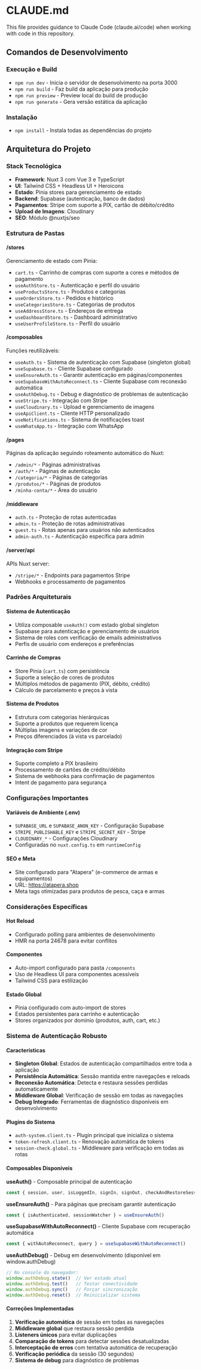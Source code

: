 # CLAUDE.md

This file provides guidance to Claude Code (claude.ai/code) when working with code in this repository.

## Comandos de Desenvolvimento

### Execução e Build
- `npm run dev` - Inicia o servidor de desenvolvimento na porta 3000
- `npm run build` - Faz build da aplicação para produção
- `npm run preview` - Preview local do build de produção
- `npm run generate` - Gera versão estática da aplicação

### Instalação
- `npm install` - Instala todas as dependências do projeto

## Arquitetura do Projeto

### Stack Tecnológica
- **Framework**: Nuxt 3 com Vue 3 e TypeScript
- **UI**: Tailwind CSS + Headless UI + Heroicons
- **Estado**: Pinia stores para gerenciamento de estado
- **Backend**: Supabase (autenticação, banco de dados)
- **Pagamentos**: Stripe com suporte a PIX, cartão de débito/crédito
- **Upload de Imagens**: Cloudinary
- **SEO**: Módulo @nuxtjs/seo

### Estrutura de Pastas

#### /stores
Gerenciamento de estado com Pinia:
- `cart.ts` - Carrinho de compras com suporte a cores e métodos de pagamento
- `useAuthStore.ts` - Autenticação e perfil do usuário
- `useProductsStore.ts` - Produtos e categorias
- `useOrdersStore.ts` - Pedidos e histórico
- `useCategoriesStore.ts` - Categorias de produtos
- `useAddressStore.ts` - Endereços de entrega
- `useDashboardStore.ts` - Dashboard administrativo
- `useUserProfileStore.ts` - Perfil do usuário

#### /composables
Funções reutilizáveis:
- `useAuth.ts` - Sistema de autenticação com Supabase (singleton global)
- `useSupabase.ts` - Cliente Supabase configurado
- `useEnsureAuth.ts` - Garantir autenticação em páginas/componentes
- `useSupabaseWithAutoReconnect.ts` - Cliente Supabase com reconexão automática
- `useAuthDebug.ts` - Debug e diagnóstico de problemas de autenticação
- `useStripe.ts` - Integração com Stripe
- `useCloudinary.ts` - Upload e gerenciamento de imagens
- `useApiClient.ts` - Cliente HTTP personalizado
- `useNotifications.ts` - Sistema de notificações toast
- `useWhatsApp.ts` - Integração com WhatsApp

#### /pages
Páginas da aplicação seguindo roteamento automático do Nuxt:
- `/admin/*` - Páginas administrativas
- `/auth/*` - Páginas de autenticação
- `/categoria/*` - Páginas de categorias
- `/produtos/*` - Páginas de produtos
- `/minha-conta/*` - Área do usuário

#### /middleware
- `auth.ts` - Proteção de rotas autenticadas
- `admin.ts` - Proteção de rotas administrativas
- `guest.ts` - Rotas apenas para usuários não autenticados
- `admin-auth.ts` - Autenticação específica para admin

#### /server/api
APIs Nuxt server:
- `/stripe/*` - Endpoints para pagamentos Stripe
- Webhooks e processamento de pagamentos

### Padrões Arquiteturais

#### Sistema de Autenticação
- Utiliza composable `useAuth()` com estado global singleton
- Supabase para autenticação e gerenciamento de usuários
- Sistema de roles com verificação de emails administrativos
- Perfis de usuário com endereços e preferências

#### Carrinho de Compras
- Store Pinia (`cart.ts`) com persistência
- Suporte a seleção de cores de produtos
- Múltiplos métodos de pagamento (PIX, débito, crédito)
- Cálculo de parcelamento e preços à vista

#### Sistema de Produtos
- Estrutura com categorias hierárquicas
- Suporte a produtos que requerem licença
- Múltiplas imagens e variações de cor
- Preços diferenciados (à vista vs parcelado)

#### Integração com Stripe
- Suporte completo a PIX brasileiro
- Processamento de cartões de crédito/débito
- Sistema de webhooks para confirmação de pagamentos
- Intent de pagamento para segurança

### Configurações Importantes

#### Variáveis de Ambiente (.env)
- `SUPABASE_URL` e `SUPABASE_ANON_KEY` - Configuração Supabase
- `STRIPE_PUBLISHABLE_KEY` e `STRIPE_SECRET_KEY` - Stripe
- `CLOUDINARY_*` - Configurações Cloudinary
- Configuradas no `nuxt.config.ts` em `runtimeConfig`

#### SEO e Meta
- Site configurado para "Atapera" (e-commerce de armas e equipamentos)
- URL: https://atapera.shop
- Meta tags otimizadas para produtos de pesca, caça e armas

### Considerações Específicas

#### Hot Reload
- Configurado polling para ambientes de desenvolvimento
- HMR na porta 24678 para evitar conflitos

#### Componentes
- Auto-import configurado para pasta `/components`
- Uso de Headless UI para componentes acessíveis
- Tailwind CSS para estilização

#### Estado Global
- Pinia configurado com auto-import de stores
- Estados persistentes para carrinho e autenticação
- Stores organizados por domínio (produtos, auth, cart, etc.)

### Sistema de Autenticação Robusto

#### Características
- **Singleton Global**: Estados de autenticação compartilhados entre toda a aplicação
- **Persistência Automática**: Sessão mantida entre navegações e reloads
- **Reconexão Automática**: Detecta e restaura sessões perdidas automaticamente
- **Middleware Global**: Verificação de sessão em todas as navegações
- **Debug Integrado**: Ferramentas de diagnóstico disponíveis em desenvolvimento

#### Plugins do Sistema
- `auth-system.client.ts` - Plugin principal que inicializa o sistema
- `token-refresh.client.ts` - Renovação automática de tokens
- `session-check.global.ts` - Middleware para verificação em todas as rotas

#### Composables Disponíveis

**useAuth()** - Composable principal de autenticação
```typescript
const { session, user, isLoggedIn, signIn, signOut, checkAndRestoreSession } = useAuth()
```

**useEnsureAuth()** - Para páginas que precisam garantir autenticação
```typescript
const { isAuthenticated, sessionWatcher } = useEnsureAuth()
```

**useSupabaseWithAutoReconnect()** - Cliente Supabase com recuperação automática
```typescript
const { withAutoReconnect, query } = useSupabaseWithAutoReconnect()
```

**useAuthDebug()** - Debug em desenvolvimento (disponível em window.authDebug)
```typescript
// No console do navegador:
window.authDebug.state()  // Ver estado atual
window.authDebug.test()   // Testar conectividade
window.authDebug.sync()   // Forçar sincronização
window.authDebug.reset()  // Reinicializar sistema
```

#### Correções Implementadas
1. **Verificação automática** de sessão em todas as navegações
2. **Middleware global** que restaura sessão perdida
3. **Listeners únicos** para evitar duplicações
4. **Comparação de tokens** para detectar sessões desatualizadas
5. **Interceptação de erros** com tentativa automática de recuperação
6. **Verificação periódica** da sessão (30 segundos)
7. **Sistema de debug** para diagnóstico de problemas